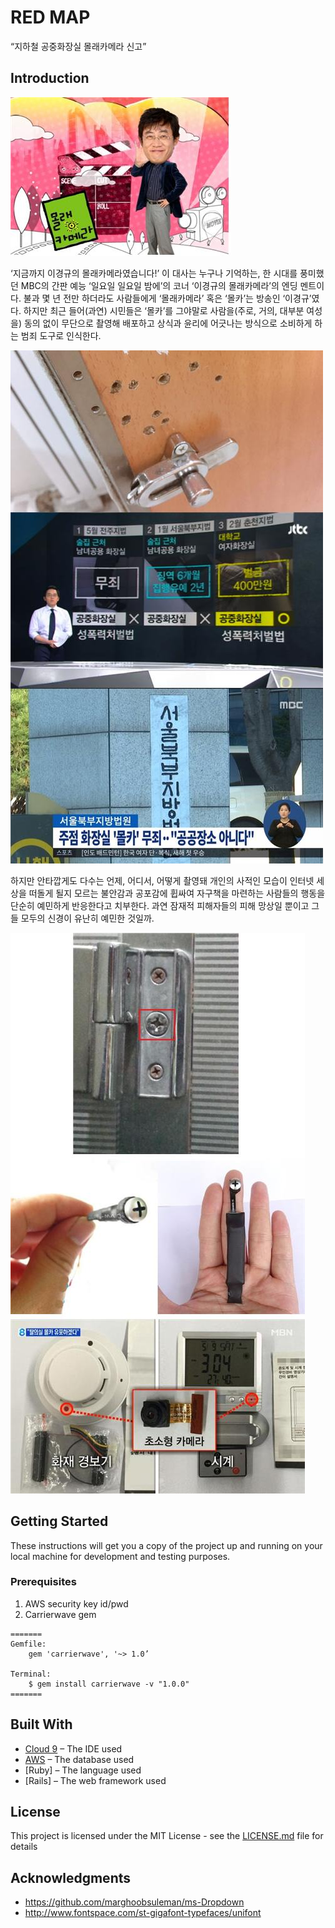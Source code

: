 # RED MAP

“지하철 공중화장실 몰래카메라 신고”

## Introduction

![경규옹](/app/assets/images/noname00.jpg "경규옹") 

‘지금까지 이경규의 몰래카메라였습니다!’
이 대사는 누구나 기억하는, 한 시대를 풍미했던 MBC의 간판 예능 ‘일요일 일요일 밤에’의 코너 ‘이경규의 몰래카메라’의 엔딩 멘트이다.
불과 몇 년 전만 하더라도 사람들에게 ‘몰래카메라’ 혹은 ‘몰카’는 방송인 ‘이경규’였다. 하지만 최근 들어(과연) 시민들은 ‘몰카’를 그야말로 사람을(주로, 거의, 대부분 여성을) 동의 없이 무단으로 촬영해 배포하고 상식과 윤리에 어긋나는 방식으로 소비하게 하는 범죄 도구로 인식한다.

![말이야 방구야](/app/assets/images/noname01.jpg "말이야 방구야")


하지만 안타깝게도 다수는 언제, 어디서, 어떻게 촬영돼 개인의 사적인 모습이 인터넷 세상을 떠돌게 될지 모르는 불안감과 공포감에 휩싸여 자구책을 마련하는 사람들의 행동을 단순히 예민하게 반응한다고 치부한다. 과연 잠재적 피해자들의 피해 망상일 뿐이고 그들 모두의 신경이 유난히 예민한 것일까.

![나와](/app/assets/images/noname02.jpg "예민하다고 한사람 다 나와")


## Getting Started

These instructions will get you a copy of the project up and running on your local machine for development and testing purposes.

### Prerequisites

1. AWS security key id/pwd
2. Carrierwave gem


```
=======
Gemfile: 
	gem 'carrierwave', '~> 1.0’

Terminal:
	$ gem install carrierwave -v "1.0.0"
=======
```


## Built With

* [Cloud 9](https://c9.io/) – The IDE used
* [AWS](https://aws.amazon.com/ko/?nc2=h_lg) – The database used
* [Ruby] – The language used
* [Rails] – The web framework used

## License

This project is licensed under the MIT License - see the [LICENSE.md](LICENSE.md) file for details

## Acknowledgments

* https://github.com/marghoobsuleman/ms-Dropdown
* http://www.fontspace.com/st-gigafont-typefaces/unifont
